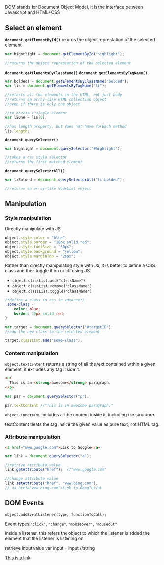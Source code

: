 

DOM stands for Document Object Model, it is the interface between Javascript and HTML+CSS

## Select an element 

**`document.getElementById()`** 
returns the object represtation of the selected element
```javascript
var hightlight = document.getElementById("highlight");

//returns the object represtation of the selected element
```

**`document.getElementsByClassName()`** 
**`document.getElementsByTagName()`**
```javascript
var boldeds = document.getElementsByClassName("bolded");
var lis = document.getElementsByTagName("li");

//selects all the elements in the HTML, not just body
//returns an array-like HTML collection object
//even if there is only one object

//to access a single element
var liOne = lis[0];

//has length property, but does not have forEach method
lis.length;
```

**`document.querySelector()`**
```javascript
var highlight = document.querySelector("#highlight");

//takes a css style selector
//returns the first matched element
```

**`document.querySelectorAll()`**
```javascript
var liBolded = document.querySelectorAll("li.bolded");

//returns an array-like NodeList object
```

## Manipulation
### Style manipulation
Directly manipulate with JS
```javascript
object.style.color = "blue";
object.style.border = "10px solid red";
object.style.fontSize = "30px";
object.style.background = "yellow";
object.style.marginTop = "20px";
```

Rather than directly manipulating style with JS, it is better to define a CSS class and then toggle it on or off using JS.
- `object.classList.add("className")` 
- `object.classList.remove("className")`
- `object.classList.toggle("className")`

```css
/*define a class in css in advance*/
.some-class {
    color: blue;
    border: 10px solid red;
}
```
```javascript
var target = document.querySelector("#targetID"); 
//add the new class to the selected element

target.classList.add("some-class");
```

### Content manipulation
`object.textContent` returns a string of all the text contained within a given element, it excludes any tag inside it.
```html
<P>
  This is an <strong>awesome</strong> paragraph.
</p>
```
```javascript
var par = document.querySelector("p");

par.textContent //"This is an awesome paragraph."
```
`object.innerHTML` includes all the content inside it, including the structure.

textContent treats the tag inside the given value as pure text, not HTML tag.

### Attribute manipulation
```html
<a href="www.google.com">Link to Google</a>
```
```javascript
var link = document.querySelector("a");

//retrive attribute value
link.getAttribute("href");  //"www.google.com"

//change attribute value
link.setAttribute("href", "www.bing.com"); 
// <a href="www.bing.com">Link to Google</a>
```

## DOM Events
`object.addEventListener(type, functionToCall);`

Event types:`"click"`, `"change"`, `"mouseover"`, `"mouseout"`

inside a listener, this refers the object to which the listener is added
the element that the listener is listening on 

retrieve input value
 var input = 
 input //string



[This is a link](www.google.com)